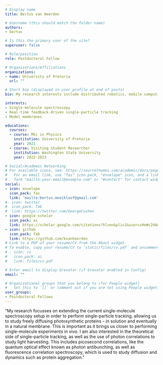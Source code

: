 ```yaml
---
# Display name
title: Bertus van Heerden

# Username (this should match the folder name)
authors:
- bertus

# Is this the primary user of the site?
superuser: false

# Role/position
role: Postdoctoral Fellow

# Organizations/Affiliations
organizations:
- name: University of Pretoria
  url: ""

# Short bio (displayed in user profile at end of posts)
bio: My research interests include distributed robotics, mobile computing and programmable matter.

interests:
- Single-molecule spectroscopy
- Real-time feedback-driven single-particle tracking
- Model membranes

educations:
  courses:
  - course: MSc in Physics
    institution: University of Pretoria
    year: 2021
  - course: Visiting Student Researcher
    institution: Washington State University
    year: 2022-2023

# Social/Academic Networking
# For available icons, see: https://sourcethemes.com/academic/docs/page-builder/#icons
#   For an email link, use "fas" icon pack, "envelope" icon, and a link in the
#   form "mailto:your-email@example.com" or "#contact" for contact widget.
social:
- icon: envelope
  icon_pack: fas
  link: 'mailto:bertus.mooikloof@gmail.com'
#- icon: twitter
#  icon_pack: fab
#  link: https://twitter.com/GeorgeCushen
- icon: google-scholar
  icon_pack: ai
  link: https://scholar.google.com/citations?hl=en&pli=1&user=zHeWc24AAAAJ
- icon: github
  icon_pack: fab
  link: https://github.com/bvanheerden
# Link to a PDF of your resume/CV from the About widget.
# To enable, copy your resume/CV to `static/files/cv.pdf` and uncomment the lines below.
# - icon: cv
#   icon_pack: ai
#   link: files/cv.pdf

# Enter email to display Gravatar (if Gravatar enabled in Config)
email: ""

# Organizational groups that you belong to (for People widget)
#   Set this to `[]` or comment out if you are not using People widget.
user_groups:
- Postdoctoral Fellows
---
```


“My research focusses on extending the current single-molecule spectroscopy setup in order to perform single-particle tracking, allowing us to study 
freely diffusing photosynthetic proteins – in solution and eventually in a natural membrane. This is important as it brings us closer to performing 
single-molecule experiments in vivo. I am also interested in the theoretical side of single-particle tracking, as well as the use of photon correlations 
to study light harvesting. This includes picosecond correlations, like the quantum optical effect known as photon antibunching, as well as fluorescence 
correlation spectroscopy, which is used to study diffusion and dynamics such as protein aggregation.”
